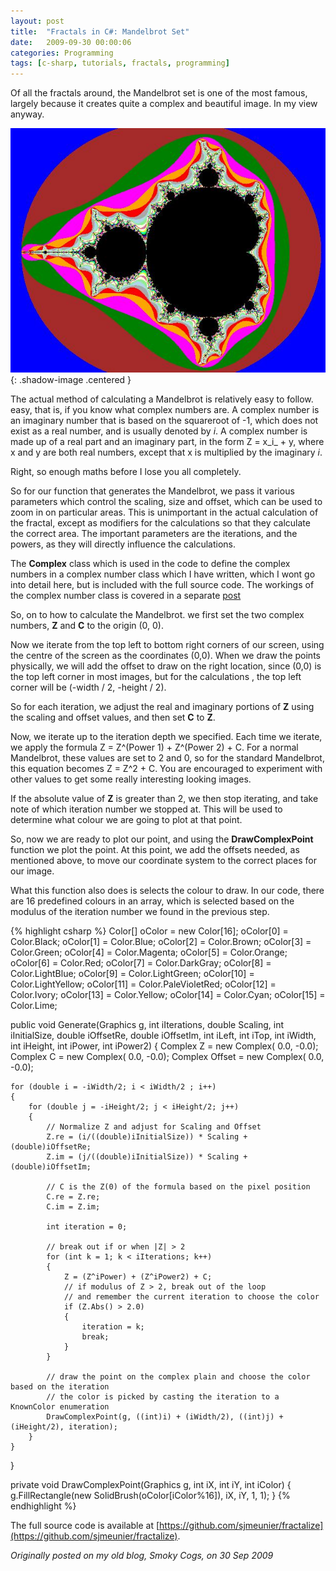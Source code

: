 ```yaml
---
layout: post
title:  "Fractals in C#: Mandelbrot Set"
date:   2009-09-30 00:00:06
categories: Programming
tags: [c-sharp, tutorials, fractals, programming]
---
```


Of all the fractals around, the Mandelbrot set is one of the most famous, largely because it creates quite a complex and beautiful image. In my view anyway.

![Mandelbrot](/assets/images/blog/fractals/mandelbrot.jpg){: .shadow-image .centered }

The actual method of calculating a Mandelbrot is relatively easy to follow. easy, that is, if you know what complex numbers are. A complex number is an imaginary number that is based on the squareroot of -1, which does not exist as a real number, and is usually denoted by _i_. A complex number is made up of a real part and an imaginary part, in the form Z = x_i_ + y, where x and y are both real numbers, except that x is multiplied by the imaginary _i_.

Right, so enough maths before I lose you all completely.

So for our function that generates the Mandelbrot, we pass it various parameters which control the scaling, size and offset, which can be used to zoom in on particular areas. This is unimportant in the actual calculation of the fractal, except as modifiers for the calculations so that they calculate the correct area. The important parameters are the iterations, and the powers, as they will directly influence the calculations.

The **Complex** class which is used in the code to define the complex numbers in a complex number class which I have written, which I wont go into detail here, but is included with the full source code. The workings of the complex number class is covered in a separate [post](/programming/2009/10/23/complex-numbers.html)

So, on to how to calculate the Mandelbrot. we first set the two complex numbers, **Z** and **C** to the origin (0, 0).

Now we iterate from the top left to bottom right corners of our screen, using the centre of the screen as the coordinates (0,0). When we draw the points physically, we will add the offset to draw on the right location, since (0,0) is the top left corner in most images, but for the calculations , the top left corner will be (-width / 2, -height / 2).

So for each iteration, we adjust the real and imaginary portions of **Z** using the scaling and offset values, and then set **C** to **Z**.

Now, we iterate up to the iteration depth we specified. Each time we iterate, we apply the formula Z = Z^(Power 1) + Z^(Power 2) + C. For a normal Mandelbrot, these values are set to 2 and 0, so for the standard Mandelbrot, this equation becomes Z = Z^2 + C. You are encouraged to experiment with other values to get some really interesting looking images.

If the absolute value of **Z** is greater than 2, we then stop iterating, and take note of which iteration number we stopped at. This will be used to determine what colour we are going to plot at that point.

So, now we are ready to plot our point, and using the **DrawComplexPoint** function we plot the point. At this point, we add the offsets needed, as mentioned above, to move our coordinate system to the correct places for our image.

What this function also does is selects the colour to draw. In our code, there are 16 predefined colours in an array, which is selected based on the modulus of the iteration number we found in the previous step.
<!--more-->

{% highlight csharp %}
Color[] oColor = new Color[16];
oColor[0] = Color.Black;
oColor[1] = Color.Blue;
oColor[2] = Color.Brown;
oColor[3] = Color.Green;
oColor[4] = Color.Magenta;
oColor[5] = Color.Orange;
oColor[6] = Color.Red;
oColor[7] = Color.DarkGray;
oColor[8] = Color.LightBlue;
oColor[9] = Color.LightGreen;
oColor[10] = Color.LightYellow;
oColor[11] = Color.PaleVioletRed;
oColor[12] = Color.Ivory;
oColor[13] = Color.Yellow;
oColor[14] = Color.Cyan;
oColor[15] = Color.Lime;

public void Generate(Graphics g, int iIterations, double Scaling, int iInitialSize, double iOffsetRe, double iOffsetIm, int iLeft, int iTop, int iWidth, int iHeight, int iPower, int iPower2)
{
	Complex Z = new Complex( 0.0, -0.0);
	Complex C = new Complex( 0.0, -0.0);
	Complex Offset = new Complex( 0.0, -0.0);

	for (double i = -iWidth/2; i < iWidth/2 ; i++)
	{
		for (double j = -iHeight/2; j < iHeight/2; j++)
		{
			// Normalize Z and adjust for Scaling and Offset
			Z.re = (i/((double)iInitialSize)) * Scaling + (double)iOffsetRe;
			Z.im = (j/((double)iInitialSize)) * Scaling + (double)iOffsetIm;

			// C is the Z(0) of the formula based on the pixel position
			C.re = Z.re;
			C.im = Z.im;

			int iteration = 0;

			// break out if or when |Z| > 2
			for (int k = 1; k < iIterations; k++)
			{
				Z = (Z^iPower) + (Z^iPower2) + C;
				// if modulus of Z > 2, break out of the loop
				// and remember the current iteration to choose the color
				if (Z.Abs() > 2.0)
				{
					iteration = k;
					break;
				}
			}

			// draw the point on the complex plain and choose the color based on the iteration
			// the color is picked by casting the iteration to a KnownColor enumeration
			DrawComplexPoint(g, ((int)i) + (iWidth/2), ((int)j) + (iHeight/2), iteration);
		}
	}
}

private void DrawComplexPoint(Graphics g, int iX, int iY, int iColor)
{
	g.FillRectangle(new SolidBrush(oColor[iColor%16]), iX, iY, 1, 1);
}
{% endhighlight %}

The full source code is available at [https://github.com/sjmeunier/fractalize](https://github.com/sjmeunier/fractalize).

_Originally posted on my old blog, Smoky Cogs, on 30 Sep 2009_
